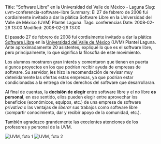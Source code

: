 Title: "Software Libre" en la Universidad del Valle de México - Laguna
Slug: uvm-conferencia-software-libre
Summary: El 27 de febrero de 2008 fui cordialmente invitado a dar la plática Software Libre en la Universidad del Valle de México (UVM) Plantel Laguna.
Tags: conferencias
Date: 2008-02-29 13:00
Modified: 2008-02-29 13:00


El pasado 27 de febrero de 2008 fui cordialmente invitado a dar la plática [Software Libre]({filename}/presentaciones/software-libre.md) en la [Universidad del Valle de México](http://www.uvmnet.edu) (UVM) Plantel Laguna. Ante aproximadamente 20 asistentes, expliqué lo que es el software libre, pero principalmente, lo que significa la filosofía de este movimiento.

Los alumnos mostraron gran interés y comentaron que tienen en puerta algunos proyectos en los que podrían recibir ayuda de empresas de software. Su servidor, les hizo la recomendación de revisar muy detenidamente las ofertas estas empresas, ya que podrían estar condicionadas a la entrega de los derechos del software que desarrollaran.

Al final de cuentas, la **decisión de elegir** entre software libre y el no libre **es personal**, en ese sentido, ellos pueden elegir entre aprovechar los beneficios (económicos, equipos, etc.) de una empresa de software _privativa_ o las ventajas de _liberar_ sus trabajos como software libre (compartir conocimiento, dar y recibir apoyo de la comunidad, etc.).

También agradezco grandemente las excelentes atenciones de los profesores y personal de la UVM.

<img class="img-fluid" src="dsc04486.jpg" alt="UVM, foto 1">

<img class="img-fluid" src="dsc04489.jpg" alt="UVM, foto 2">
